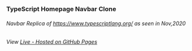 ### TypeScript Homepage Navbar Clone
###### Navbar Replica of https://www.typescriptlang.org/ as seen in Nov,2020

###### View [Live - Hosted on GitHub Pages](https://manoharyeluri.github.io/TypeScriptHomepageNavbar/)